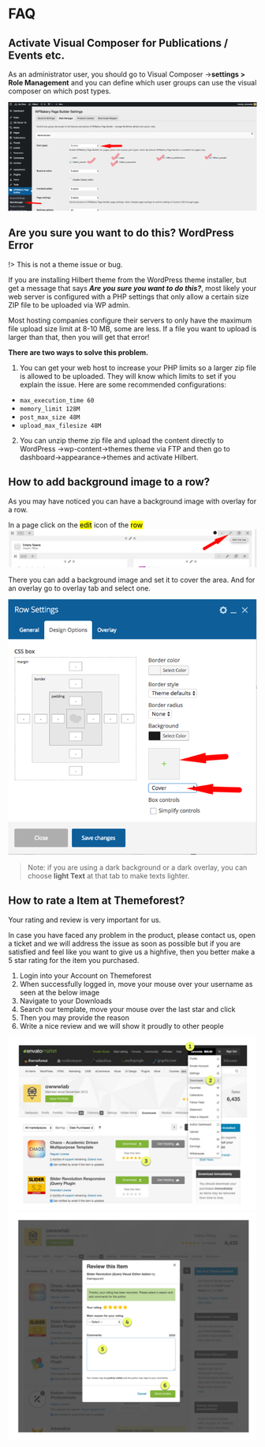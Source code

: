 # FAQ

## Activate Visual Composer for Publications / Events etc.

As an administrator user, you should go to Visual Composer -&gt;**settings &gt; Role Management** and you can define which user groups can use the visual composer on which post types.

![](img/faq1.png)


## Are you sure you want to do this? WordPress Error

!> This is not a theme issue or bug.

If you are installing Hilbert theme from the WordPress theme installer, but get a message that says _**Are you sure you want to do this?**_, most likely your web server is configured with a PHP settings that only allow a certain size ZIP file to be uploaded via WP admin.

Most hosting companies configure their servers to only have the maximum file upload size limit at 8-10 MB, some are less. If a file you want to upload is larger than that, then you will get that error!

**There are two ways to solve this problem.**

1. You can get your web host to increase your PHP limits so a larger zip file is allowed to be uploaded. They will know which limits to set if you explain the issue. Here are some recommended configurations:
  * `max_execution_time 60`
  * `memory_limit 128M`
  * `post_max_size 48M`
  * `upload_max_filesize 48M`
2. You can unzip theme zip file and upload the content directly to WordPress -&gt;wp-content-&gt;themes  theme via FTP and then go to dashboard-&gt;appearance-&gt;themes and activate Hilbert.

## How to add background image to a row?
As you may have noticed you can have a background image with overlay for a row. 

In a page click on the <mark>edit</mark> icon of the <mark>row</mark>
![Image Title](img/faq4.png)

There you can add a background image and set it to cover the area. And for an overlay go to overlay tab and select one.

![Image Title](img/faq5.png)

> Note: if you are using a dark background or a dark overlay, you can choose **light Text** at that tab to make texts lighter.


## How to rate a Item at Themeforest?
Your rating and review is very important for us. 

In case you have faced any problem in the product, please contact us, open a ticket and we will address the issue as soon as possible but if you are satisfied and feel like you want to give us a highfive, then you better make a 5 star rating for the item you purchased.

1. Login into your Account on Themeforest
2. When successfully logged in, move your mouse over your username as seen at the below image
3. Navigate to your Downloads
4. Search our template, move your mouse over the last star and click
5. Then you may provide the reason
6. Write a nice review and we will show it proudly to other people 

![Image Title](img/faq2.jpg)
![Image Title](img/faq3.jpg) 